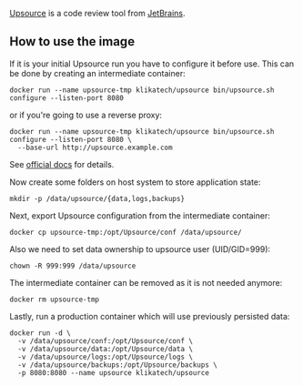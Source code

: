 [Upsource](https://www.jetbrains.com/upsource/) is a code review tool from [JetBrains](https://www.jetbrains.com/).

## How to use the image

If it is your initial Upsource run you have to configure it before use. This can be done by creating an intermediate container:

```
docker run --name upsource-tmp klikatech/upsource bin/upsource.sh configure --listen-port 8080
```

or if you're going to use a reverse proxy:

```
docker run --name upsource-tmp klikatech/upsource bin/upsource.sh configure --listen-port 8080 \
  --base-url http://upsource.example.com
```

See [official docs](https://www.jetbrains.com/upsource/help/1.0/install_config.html) for details.

Now create some folders on host system to store application state:

```
mkdir -p /data/upsource/{data,logs,backups}
```

Next, export Upsource configuration from the intermediate container:

```
docker cp upsource-tmp:/opt/Upsource/conf /data/upsource/
```

Also we need to set data ownership to upsource user (UID/GID=999):

```
chown -R 999:999 /data/upsource
```

The intermediate container can be removed as it is not needed anymore:

```
docker rm upsource-tmp
```

Lastly, run a production container which will use previously persisted data:

```
docker run -d \
  -v /data/upsource/conf:/opt/Upsource/conf \
  -v /data/upsource/data:/opt/Upsource/data \
  -v /data/upsource/logs:/opt/Upsource/logs \
  -v /data/upsource/backups:/opt/Upsource/backups \
  -p 8080:8080 --name upsource klikatech/upsource
```
